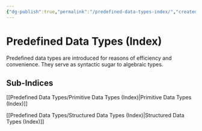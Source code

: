 ```yaml
---
{"dg-publish":true,"permalink":"/predefined-data-types-index/","created":"2023-07-03T09:28:35.191+02:00","updated":"2023-07-13T22:32:25.705+02:00"}
---
```



# Predefined Data Types (Index)

Predefined data types are introduced for reasons of efficiency and convenience.
They serve as syntactic sugar to algebraic types.

## Sub-Indices

[[Predefined Data Types/Primitive Data Types (Index)\|Primitive Data Types (Index)]]

[[Predefined Data Types/Structured Data Types (Index)\|Structured Data Types (Index)]]
